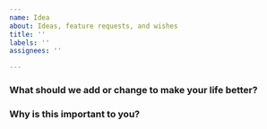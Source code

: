 ```yaml
---
name: Idea
about: Ideas, feature requests, and wishes
title: ''
labels: ''
assignees: ''

---
```


### What should we add or change to make your life better?

### Why is this important to you?
